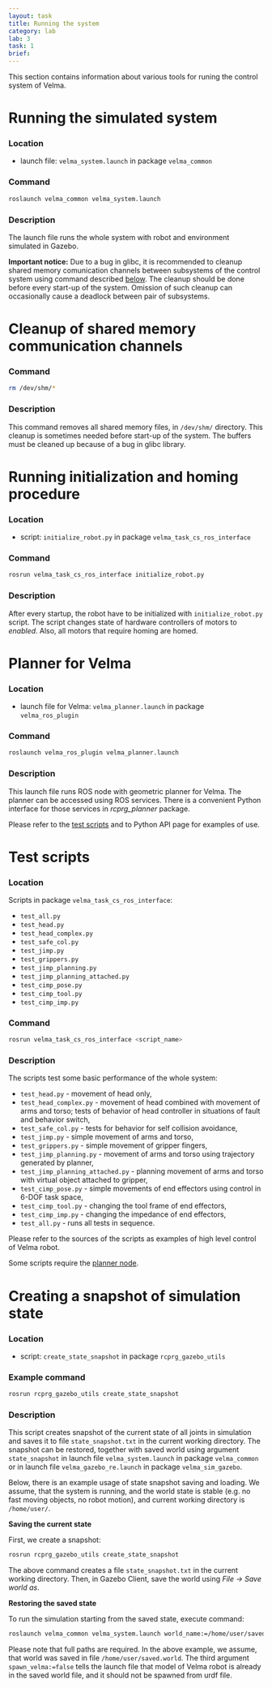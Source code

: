 ```yaml
---
layout: task
title: Running the system
category: lab
lab: 3
task: 1
brief: 
---
```


This section contains information about various tools for runing the control system of Velma.








# Running the simulated system

### Location

 * launch file: `velma_system.launch` in package `velma_common`

### Command

```bash
roslaunch velma_common velma_system.launch
```

### Description

The launch file runs the whole system with robot and environment simulated in Gazebo.

**Important notice:** Due to a bug in glibc, it is recommended to cleanup shared memory
comunication channels between subsystems of the control system using command described [below](#cleanup-of-shared-memory-communication-channels).
The cleanup should be done before every start-up of the system.
Omission of such cleanup can occasionally cause a deadlock between pair of subsystems.







# Cleanup of shared memory communication channels

### Command

```bash
rm /dev/shm/*
```

### Description

This command removes all shared memory files, in `/dev/shm/` directory.
This cleanup is sometimes needed before start-up of the system.
The buffers must be cleaned up because of a bug in glibc library.







# Running initialization and homing procedure

### Location

 * script: `initialize_robot.py` in package `velma_task_cs_ros_interface`

### Command

```bash
rosrun velma_task_cs_ros_interface initialize_robot.py
```

### Description

After every startup, the robot have to be initialized with `initialize_robot.py` script.
The script changes state of hardware controllers of motors to *enabled*. Also, all motors that
require homing are homed.








# Planner for Velma

### Location

 * launch file for Velma: `velma_planner.launch` in package `velma_ros_plugin`

### Command

```bash
roslaunch velma_ros_plugin velma_planner.launch
```

### Description

This launch file runs ROS node with geometric planner for Velma.
The planner can be accessed using ROS services. There is a convenient Python interface
for those services in *rcprg_planner* package.

Please refer to the [test scripts](#test-scripts) and to Python API page for examples of use.








# Test scripts

### Location

Scripts in package `velma_task_cs_ros_interface`:
 * `test_all.py`
 * `test_head.py`
 * `test_head_complex.py`
 * `test_safe_col.py`
 * `test_jimp.py`
 * `test_grippers.py`
 * `test_jimp_planning.py`
 * `test_jimp_planning_attached.py`
 * `test_cimp_pose.py`
 * `test_cimp_tool.py`
 * `test_cimp_imp.py`

### Command

```bash
rosrun velma_task_cs_ros_interface <script_name>
```

### Description

The scripts test some basic performance of the whole system:
 * `test_head.py` - movement of head only,
 * `test_head_complex.py` - movement of head combined with movement of arms and torso; tests of behavior of head controller in situations of fault and behavior switch,
 * `test_safe_col.py` - tests for behavior for self collision avoidance,
 * `test_jimp.py` - simple movement of arms and torso,
 * `test_grippers.py` - simple movement of gripper fingers,
 * `test_jimp_planning.py` - movement of arms and torso using trajectory generated by planner,
 * `test_jimp_planning_attached.py` - planning movement of arms and torso with virtual object attached to gripper,
 * `test_cimp_pose.py` - simple movements of end effectors using control in 6-DOF task space,
 * `test_cimp_tool.py` - changing the tool frame of end effectors,
 * `test_cimp_imp.py` - changing the impedance of end effectors,
 * `test_all.py` - runs all tests in sequence.

Please refer to the sources of the scripts as examples of high level control of Velma robot.

Some scripts require the [planner node](#planner-for-velma).





# Creating a snapshot of simulation state

### Location

 * script: `create_state_snapshot` in package `rcprg_gazebo_utils`

### Example command

```bash
rosrun rcprg_gazebo_utils create_state_snapshot
```

### Description

This script creates snapshot of the current state of all joints in simulation and saves it to file `state_snapshot.txt` in the current working directory.
The snapshot can be restored, together with saved world using argument `state_snapshot` in launch
file `velma_system.launch` in package `velma_common` or in launch file `velma_gazebo_re.launch` in package `velma_sim_gazebo`.

Below, there is an example usage of state snapshot saving and loading.
We assume, that the system is running, and the world state is stable (e.g. no fast moving objects, no robot motion),
and current working directory is `/home/user/`.

**Saving the current state**

First, we create a snapshot:
```bash
rosrun rcprg_gazebo_utils create_state_snapshot
```
The above command creates a file `state_snapshot.txt` in the current working directory.
Then, in Gazebo Client, save the world using *File -> Save world as*.

**Restoring the saved state**

To run the simulation starting from the saved state, execute command:
```bash
roslaunch velma_common velma_system.launch world_name:=/home/user/saved.world state_snapshot:=/home/user/state_snapshot.txt spawn_velma:=false
```
Please note that full paths are required. In the above example, we assume, that world was saved in file `/home/user/saved.world`.
The third argument `spawn_velma:=false` tells the launch file that model of Velma robot is already in the saved world file, and it should not be
spawned from urdf file.


